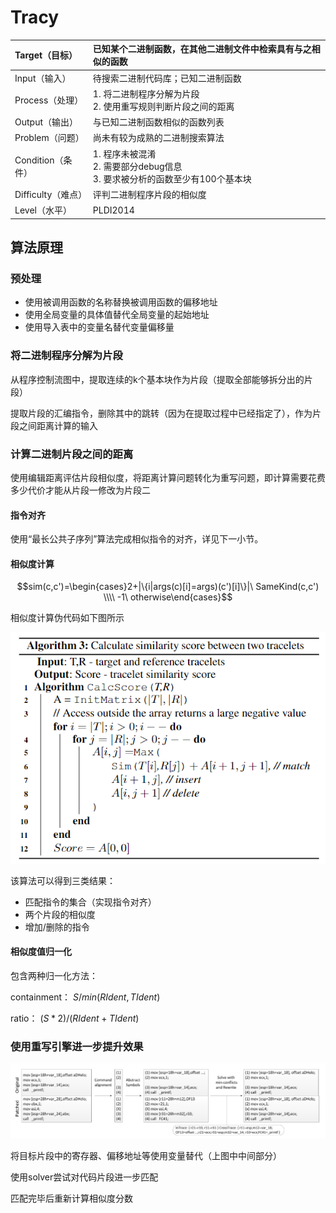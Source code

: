 # Tracy

| Target（目标）     | 已知某个二进制函数，在其他二进制文件中检索具有与之相似的函数 |
| :----------------- | :----------------------------------------------------------- |
| Input（输入）      | 待搜索二进制代码库；已知二进制函数                           |
| Process（处理）    | 1. 将二进制程序分解为片段<br />2. 使用重写规则判断片段之间的距离 |
| Output（输出）     | 与已知二进制函数相似的函数列表                               |
| Problem（问题）    | 尚未有较为成熟的二进制搜索算法 |
| Condition（条件）  | 1. 程序未被混淆<br />2. 需要部分debug信息<br />3. 要求被分析的函数至少有100个基本块 |
| Difficulty（难点） | 评判二进制程序片段的相似度 |
| Level（水平）      | PLDI2014                                                     |

## 算法原理

### 预处理

- 使用被调用函数的名称替换被调用函数的偏移地址
- 使用全局变量的具体值替代全局变量的起始地址
- 使用导入表中的变量名替代变量偏移量

### 将二进制程序分解为片段

从程序控制流图中，提取连续的k个基本块作为片段（提取全部能够拆分出的片段）

提取片段的汇编指令，删除其中的跳转（因为在提取过程中已经指定了），作为片段之间距离计算的输入

### 计算二进制片段之间的距离

使用编辑距离评估片段相似度，将距离计算问题转化为重写问题，即计算需要花费多少代价才能从片段一修改为片段二

#### 指令对齐

使用“最长公共子序列”算法完成相似指令的对齐，详见下一小节。

#### 相似度计算

$$sim(c,c')=\begin{cases}2+|\{i|args(c)[i]=args)(c')[i]\}|\ SameKind(c,c') \\\\ -1\ otherwise\end{cases}$$

相似度计算伪代码如下图所示

![image-20221108101452921](./image/Tracy/image-20221108101452921.png)

该算法可以得到三类结果：

- 匹配指令的集合（实现指令对齐）
- 两个片段的相似度
- 增加/删除的指令

#### 相似度值归一化

包含两种归一化方法：

containment： $S/min(RIdent,TIdent)$

ratio： $(S*2)/(RIdent+TIdent)$ 

### 使用重写引擎进一步提升效果

![image-20221108102940405](./image/Tracy/image-20221108102940405.png)

将目标片段中的寄存器、偏移地址等使用变量替代（上图中中间部分）

使用solver尝试对代码片段进一步匹配

匹配完毕后重新计算相似度分数

